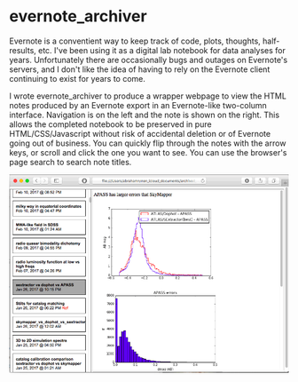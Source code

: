 # evernote_archiver

Evernote is a conventient way to keep track of code, plots, thoughts, half-results, etc. I've been
using it as a digital lab notebook for data analyses for years. Unfortunately there are occasionally
bugs and outages on Evernote's servers, and I don't like the idea of having to rely on the Evernote 
client continuing to exist for years to come.

I wrote evernote_archiver to produce a wrapper webpage to view the HTML notes produced by an Evernote
export in an Evernote-like two-column interface. Navigation is on the left and the note is shown
on the right. This allows the completed notebook to be preserved in pure HTML/CSS/Javascript without risk
of accidental deletion or of Evernote going out of business. You can quickly flip through the notes
with the arrow keys, or scroll and click the one you want to see. You can use the browser's page search
to search note titles.

![screenshot](screenshot.gif?raw=true "screenshot")

